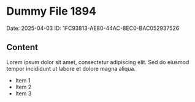 # Dummy File 1894

Date: 2025-04-03
ID: 1FC93813-AE80-44AC-8EC0-BAC052937526

## Content

Lorem ipsum dolor sit amet, consectetur adipiscing elit.
Sed do eiusmod tempor incididunt ut labore et dolore magna aliqua.

* Item 1
* Item 2
* Item 3
